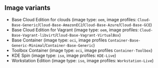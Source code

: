 ## Image variants

* Base Cloud Edition for clouds (image type: `oem`, image profiles: `Cloud-Base-Generic`/`Cloud-Base-AmazonEC2`/`Cloud-Base-Azure`/`Cloud-Base-GCE`)
* Base Cloud Edition for Vagrant (image type: `oem`, image profiles: `Cloud-Base-Vagrant-libvirt`/`Cloud-Base-Vagrant-VirtualBox`)
* Base Container (image type: `oci`, image profiles `Container-Base-Generic-Minimal`/`Container-Base-Generic`)
* Toolbox Container (image type: `oci`, image profiles `Container-Toolbox`)
* KDE Spin (image type: `iso`, image profiles: `KDE-Live`)
* Workstation Edition (image type: `iso`, image profiles: `Workstation-Live`)

